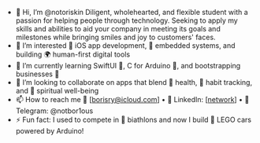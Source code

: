 - 👋 Hi, I’m @notoriskin
Diligent, wholehearted, and flexible student with a passion for helping people through technology.
 Seeking to apply my skills and abilities to aid your company in meeting its goals and milestones while bringing smiles and joy to customers' faces.
- 👀 I’m interested 📱 iOS app development, 🧠 embedded systems, and building 🌍 human-first digital tools
- 🌱 I’m currently learning SwiftUI 🦜, C for Arduino 🤖, and bootstrapping businesses 💼
- 💞️ I’m looking to collaborate on apps that blend 🧘 health, 🔁 habit tracking, and 🙏 spiritual well-being
- 📫 How to reach me 📧 [borisry@icloud.com] • 💼 LinkedIn: [[network](https://www.linkedin.com/in/boris-ryavkin/)] • 📲 Telegram: @notbor1ous
- ⚡ Fun fact: I used to compete in 🎯 biathlons and now I build 🚗 LEGO cars powered by Arduino!
<!---
notoriskin/notoriskin is a ✨ special ✨ repository because its `README.md` (this file) appears on your GitHub profile.
You can click the Preview link to take a look at your changes.
--->
